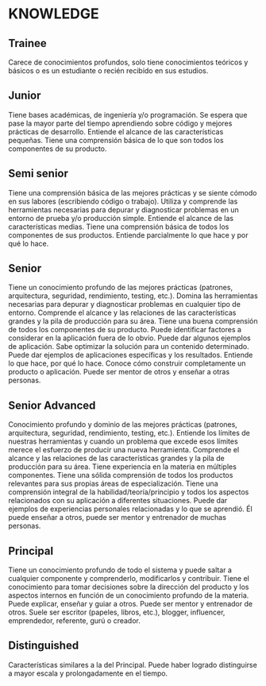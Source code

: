 # KNOWLEDGE

## Trainee

Carece de conocimientos profundos, solo tiene conocimientos teóricos y básicos o es un estudiante o recién recibido en sus estudios.

## Junior

Tiene bases académicas, de ingeniería y/o programación. Se espera que pase la mayor parte del tiempo aprendiendo sobre código y mejores prácticas de desarrollo. Entiende el alcance de las características pequeñas. Tiene una comprensión básica de lo que son todos los componentes de su producto.

## Semi senior

Tiene una comprensión básica de las mejores prácticas y se siente cómodo en sus labores (escribiendo código o trabajo). Utiliza y comprende las herramientas necesarias para depurar y diagnosticar problemas en un entorno de prueba y/o producción simple. Entiende el alcance de las características medias. Tiene una comprensión básica de todos los componentes de sus productos. Entiende parcialmente lo que hace y por qué lo hace.

## Senior

Tiene un conocimiento profundo de las mejores prácticas (patrones, arquitectura, seguridad, rendimiento, testing, etc.). Domina las herramientas necesarias para depurar y diagnosticar problemas en cualquier tipo de entorno. Comprende el alcance y las relaciones de las características grandes y la pila de producción para su área. Tiene una buena comprensión de todos los componentes de su producto. Puede identificar factores a considerar en la aplicación fuera de lo obvio. Puede dar algunos ejemplos de aplicación. Sabe optimizar la solución para un contenido determinado. Puede dar ejemplos de aplicaciones específicas y los resultados. Entiende lo que hace, por qué lo hace. Conoce cómo construir completamente un producto o aplicación. Puede ser mentor de otros y enseñar a otras personas.

## Senior Advanced

Conocimiento profundo y dominio de las mejores prácticas (patrones, arquitectura, seguridad, rendimiento, testing, etc.). Entiende los límites de nuestras herramientas y cuando un problema que excede esos límites merece el esfuerzo de producir una nueva herramienta. Comprende el alcance y las relaciones de las características grandes y la pila de producción para su área. Tiene experiencia en la materia en múltiples componentes. Tiene una sólida comprensión de todos los productos relevantes para sus propias áreas de especialización. Tiene una comprensión integral de la habilidad/teoría/principio y todos los aspectos relacionados con su aplicación a diferentes situaciones. Puede dar ejemplos de experiencias personales relacionadas y lo que se aprendió. Él puede enseñar a otros, puede ser mentor y entrenador de muchas personas.

## Principal

Tiene un conocimiento profundo de todo el sistema y puede saltar a cualquier componente y comprenderlo, modificarlos y contribuir. Tiene el conocimiento para tomar decisiones sobre la dirección del producto y los aspectos internos en función de un conocimiento profundo de la materia. Puede explicar, enseñar y guiar a otros. Puede ser mentor y entrenador de otros. Suele ser escritor (papeles, libros, etc.), blogger, influencer, emprendedor, referente, gurú o creador.

## Distinguished

Características similares a la del Principal. Puede haber logrado distinguirse a mayor escala y prolongadamente en el tiempo.

